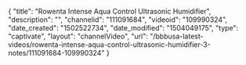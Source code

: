 {
    "title": "Rowenta Intense Aqua Control Ultrasonic Humidifier",
    "description": "",
    "channelid": "111091684",
    "videoid": "109990324",
    "date_created": "1502522734",
    "date_modified": "1504049175",
    "type": "captivate",
    "layout": "channelVideo",
    "url": "\/bbbusa-latest-videos\/rowenta-intense-aqua-control-ultrasonic-humidifier-3-notes\/111091684-109990324"
}